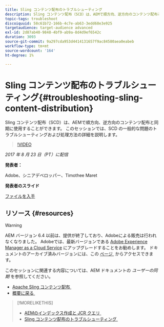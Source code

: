 ```yaml
---
title: Sling コンテンツ配布のトラブルシューティング
description: Sling コンテンツ配布（SCD）は、AEMで順方向、逆方向のコンテンツ配布と同期に使用することができます。 このセッションでは、SCD の一般的な問題のトラブルシューティングおよび処理方法の詳細を説明します。
topic-tags: troubleshoot
discoiquuid: 58c61b72-166b-4c7e-ab63-3edd68e3e925
targetaudience: target-audience advanced
exl-id: 2d87ab40-9848-4bf9-ab9a-8d4d9ef6542c
duration: 3093
source-git-commit: 9a297cda953d4414131657f9ac84580aea0eabeb
workflow-type: tm+mt
source-wordcount: '164'
ht-degree: 1%

---
```


# Sling コンテンツ配布のトラブルシューティング{#troubleshooting-sling-content-distribution}

Sling コンテンツ配布（SCD）は、AEMで順方向、逆方向のコンテンツ配布と同期に使用することができます。 このセッションでは、SCD の一般的な問題のトラブルシューティングおよび処理方法の詳細を説明します。

>[!VIDEO](https://video.tv.adobe.com/v/19451/?quality=9)

*2017 年 8 月 23 日（PT）に配信*

**発表者：**

Adobe、シニアデベロッパー、Timothee Maret

**発表者のスライド**

[ファイルを入手](assets/aem-gems-scd.pdf)

## リソース {#resources}

>[!WARNING]
>
>AEM バージョン 6.4 以前は、提供が終了しており、Adobeによる販売は行われなくなりました。  Adobeでは、最新バージョンである [Adobe Experience Manager as a Cloud Service](https://experienceleague.adobe.com/docs/experience-manager-cloud-service.html?lang=ja) にアップグレードすることをお勧めします。  ドキュメントのアーカイブ済みバージョンには、この [&#x200B; ページ &#x200B;](https://experienceleague.adobe.com/docs/experience-manager-release-information/aem-release-updates/previous-updates/aem-previous-versions.html?lang=ja) からアクセスできます。
>
>このセッションに関連する内容については、AEM ドキュメントの *ユーザーの同期* を参照してください。

* [Apache Sling コンテンツ配布 &#x200B;](https://sling.apache.org/documentation/bundles/content-distribution.html)
* [&#x200B; 概要に戻る &#x200B;](https://helpx.adobe.com/jp/experience-manager/kt/eseminars/gems/aem-index.html)

>[!MORELIKETHIS]
>
>* [AEMのインデックス作成と JCR クエリ &#x200B;](aem-indexing-jcr-query.md)
>* [Sling コンテンツ配布のトラブルシューティング &#x200B;](aem-troubleshooting-sling.md)
